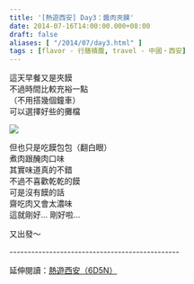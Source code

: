 ```yaml
---
title: '[熱遊西安] Day3：醬肉夾饃'
date: 2014-07-16T14:00:00.000+08:00
draft: false
aliases: [ "/2014/07/day3.html" ]
tags : [flavor - 行膳積腹, travel - 中國・西安]
---
```


這天早餐又是夾饃  
不過時間比較充裕一點  
（不用搭幾個鐘車）  
可以選擇好些的攤檔  

[![](https://farm3.staticflickr.com/2925/14446083988_7343a3d38d_z.jpg)](https://farm3.staticflickr.com/2925/14446083988_7343a3d38d_z.jpg)

但也只是吃饃包包（翻白眼）  
煮肉跟醃肉口味  
其實味道真的不錯  
不過不喜歡乾乾的饃  
可是沒有饃的話  
齋吃肉又會太濃味  
這就剛好... 剛好啦...  
  
又出發～  
  
\-----------------------------------------------  
  
延伸閱讀：[熱遊西安（6D5N）](http://www.hidie.net/2014/08/6d5n.html)
